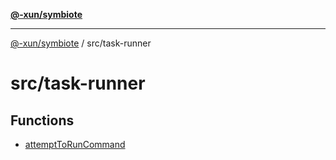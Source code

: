 [**@-xun/symbiote**](../../README.md)

***

[@-xun/symbiote](../../README.md) / src/task-runner

# src/task-runner

## Functions

- [attemptToRunCommand](functions/attemptToRunCommand.md)

